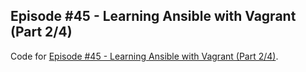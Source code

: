 ## Episode #45 - Learning Ansible with Vagrant (Part 2/4)

Code for [Episode #45 - Learning Ansible with Vagrant (Part 2/4)](https://sysadmincasts.com/episodes/45-learning-ansible-with-vagrant-part-2-4).


